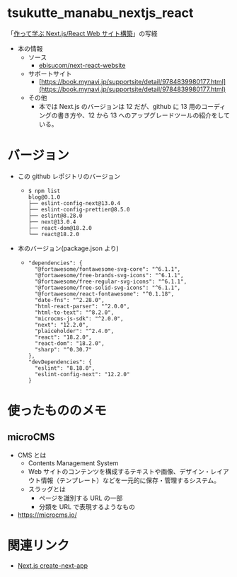 # tsukutte_manabu_nextjs_react

「[作って学ぶ Next.js/React Web サイト構築](https://amzn.to/3VkHD97)」の写経

- 本の情報
  - ソース
    - [ebisucom/next-react-website](https://github.com/ebisucom/next-react-website/)
  - サポートサイト
    - [https://book.mynavi.jp/supportsite/detail/9784839980177.html](https://book.mynavi.jp/supportsite/detail/9784839980177.html)
  - その他
    - 本では Next.js のバージョンは 12 だが、github に 13 用のコーディングの書き方や、12 から 13 へのアップグレードツールの紹介をしている。

# バージョン

- この github レポジトリのバージョン
  - ```
    $ npm list
    blog@0.1.0
    ├── eslint-config-next@13.0.4
    ├── eslint-config-prettier@8.5.0
    ├── eslint@8.28.0
    ├── next@13.0.4
    ├── react-dom@18.2.0
    └── react@18.2.0
    ```
- 本のバージョン(package.json より)
  - ```
    "dependencies": {
      "@fortawesome/fontawesome-svg-core": "^6.1.1",
      "@fortawesome/free-brands-svg-icons": "^6.1.1",
      "@fortawesome/free-regular-svg-icons": "^6.1.1",
      "@fortawesome/free-solid-svg-icons": "^6.1.1",
      "@fortawesome/react-fontawesome": "^0.1.18",
      "date-fns": "^2.28.0",
      "html-react-parser": "^2.0.0",
      "html-to-text": "^8.2.0",
      "microcms-js-sdk": "^2.0.0",
      "next": "12.2.0",
      "plaiceholder": "^2.4.0",
      "react": "18.2.0",
      "react-dom": "18.2.0",
      "sharp": "^0.30.7"
    },
    "devDependencies": {
      "eslint": "8.18.0",
      "eslint-config-next": "12.2.0"
    }
    ```

# 使ったもののメモ

## microCMS

- CMS とは
  - Contents Management System
  - Web サイトのコンテンツを構成するテキストや画像、デザイン・レイアウト情報（テンプレート）などを一元的に保存・管理するシステム。
  - スラッグとは
    - ページを識別する URL の一部
    - 分類を URL で表現するようなもの
- https://microcms.io/

# 関連リンク

- [Next.js create-next-app](https://nextjs.org/docs/api-reference/create-next-app)
